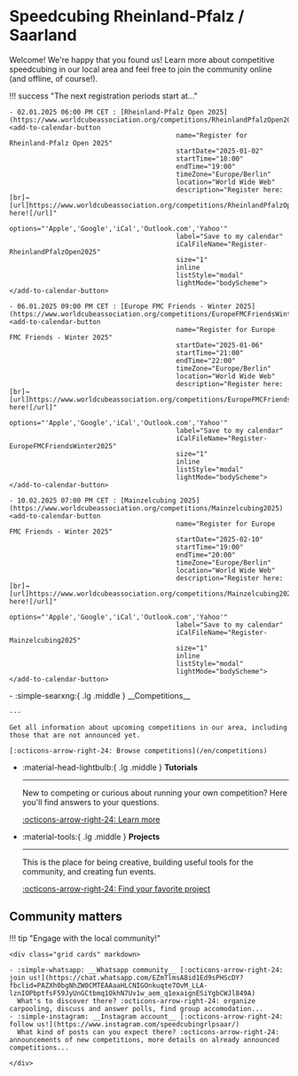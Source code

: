 # Speedcubing Rheinland-Pfalz / Saarland

Welcome! We're happy that you found us! Learn more about competitive speedcubing in our local area and feel free to join the community online (and offline, of course!).

!!! success "The next registration periods start at..."

    - 02.01.2025 06:00 PM CET : [Rheinland-Pfalz Open 2025](https://www.worldcubeassociation.org/competitions/RheinlandPfalzOpen2025) <add-to-calendar-button
                                              name="Register for Rheinland-Pfalz Open 2025"
                                              startDate="2025-01-02"
                                              startTime="18:00"
                                              endTime="19:00"
                                              timeZone="Europe/Berlin"
                                              location="World Wide Web"
                                              description="Register here:[br]→ [url]https://www.worldcubeassociation.org/competitions/RheinlandPfalzOpen2025/register|Click here![/url]"
                                              options="'Apple','Google','iCal','Outlook.com','Yahoo'"
                                              label="Save to my calendar"
                                              iCalFileName="Register-RheinlandPfalzOpen2025"
                                              size="1"
                                              inline
                                              listStyle="modal"
                                              lightMode="bodyScheme"></add-to-calendar-button>

    - 06.01.2025 09:00 PM CET : [Europe FMC Friends - Winter 2025](https://www.worldcubeassociation.org/competitions/EuropeFMCFriendsWinter2025) <add-to-calendar-button
                                              name="Register for Europe FMC Friends - Winter 2025"
                                              startDate="2025-01-06"
                                              startTime="21:00"
                                              endTime="22:00"
                                              timeZone="Europe/Berlin"
                                              location="World Wide Web"
                                              description="Register here:[br]→ [url]https://www.worldcubeassociation.org/competitions/EuropeFMCFriendsWinter2025/register|Click here![/url]"
                                              options="'Apple','Google','iCal','Outlook.com','Yahoo'"
                                              label="Save to my calendar"
                                              iCalFileName="Register-EuropeFMCFriendsWinter2025"
                                              size="1"
                                              inline
                                              listStyle="modal"
                                              lightMode="bodyScheme"></add-to-calendar-button>

    - 10.02.2025 07:00 PM CET : [Mainzelcubing 2025](https://www.worldcubeassociation.org/competitions/Mainzelcubing2025) <add-to-calendar-button
                                              name="Register for Europe FMC Friends - Winter 2025"
                                              startDate="2025-02-10"
                                              startTime="19:00"
                                              endTime="20:00"
                                              timeZone="Europe/Berlin"
                                              location="World Wide Web"
                                              description="Register here:[br]→ [url]https://www.worldcubeassociation.org/competitions/Mainzelcubing2025/register|Click here![/url]"
                                              options="'Apple','Google','iCal','Outlook.com','Yahoo'"
                                              label="Save to my calendar"
                                              iCalFileName="Register-Mainzelcubing2025"
                                              size="1"
                                              inline
                                              listStyle="modal"
                                              lightMode="bodyScheme"></add-to-calendar-button>

<div class="grid cards" markdown>
-   :simple-searxng:{ .lg .middle } __Competitions__

    ---

    Get all information about upcoming competitions in our area, including those that are not announced yet.

    [:octicons-arrow-right-24: Browse competitions](/en/competitions)

-   :material-head-lightbulb:{ .lg .middle } __Tutorials__

    ---

    New to competing or curious about running your own competition? Here you'll find answers to your questions.

    [:octicons-arrow-right-24: Learn more](/en/tutorials)

-   :material-tools:{ .lg .middle } __Projects__

    ---

    This is the place for being creative, building useful tools for the community, and creating fun events.

    [:octicons-arrow-right-24: Find your favorite project](/en/projects)

</div>

## Community matters
!!! tip "Engage with the local community!"

    <div class="grid cards" markdown>

    - :simple-whatsapp: __Whatsapp community__ [:octicons-arrow-right-24: join us!](https://chat.whatsapp.com/EZmTlmsA8id1Ed9sPHScDY?fbclid=PAZXh0bgNhZW0CMTEAAaaHLCNIGOnkuqte7OvM_LLA-lznIOPbptfsF59JyUnGCtbmq1OkhN7Uv1w_aem_q1exaignESiYgbCWJl849A)  
      What's to discover there? :octicons-arrow-right-24: organize carpooling, discuss and answer polls, find group accomodation...
    - :simple-instagram: __Instagram account__ [:octicons-arrow-right-24: follow us!](https://www.instagram.com/speedcubingrlpsaar/)  
      What kind of posts can you expect there? :octicons-arrow-right-24: announcements of new competitions, more details on already announced competitions...

    </div>

<script src="https://cdn.jsdelivr.net/npm/add-to-calendar-button@2" async defer></script>
